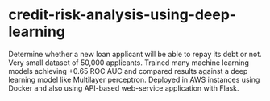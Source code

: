 # credit-risk-analysis-using-deep-learning
Determine whether a new loan applicant will be able to repay its debt or not. Very small dataset of 50,000 applicants. Trained many machine learning models achieving +0.65 ROC AUC and compared results against a deep learning model like Multilayer perceptron. Deployed in AWS instances using Docker and also using API-based web-service application with Flask.
